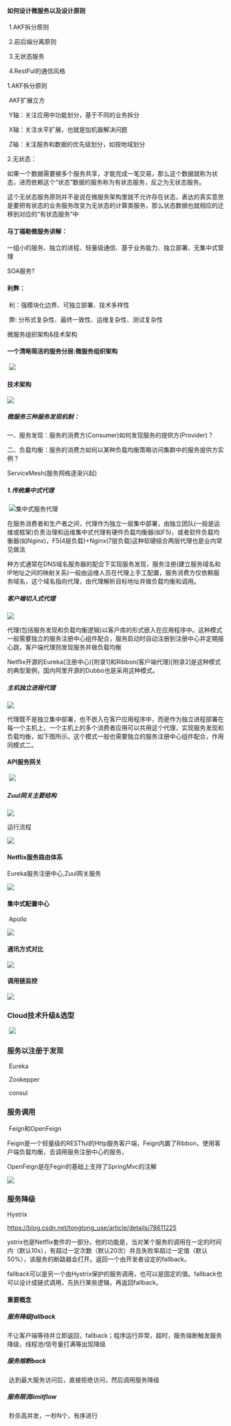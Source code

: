 #### 如何设计微服务以及设计原则

​	1.AKF拆分原则

​	2.前后端分离原则

​	3.无状态服务

​	4.RestFul的通信风格

1.AKF拆分原则

​	AKF扩展立方

​	Y轴：关注应用中功能划分，基于不同的业务拆分

​	X轴：关注水平扩展，也就是加机器解决问题

​	Z轴：关注服务和数据的优先级划分，如按地域划分

2.无状态：

​	如果一个数据需要被多个服务共享，才能完成一笔交易，那么这个数据就称为状态，进而依赖这个“状态”数据的服务称为有状态服务，反之为无状态服务。

​	这个无状态服务原则并不是说在微服务架构里就不允许存在状态，表达的真实意思是要把有状态的业务服务改变为无状态的计算类服务，那么状态数据也就相应的迁移到对应的“有状态服务”中

#### 马丁福勒微服务讲解：

​	一组小的服务、独立的进程、轻量级通信、基于业务能力、独立部署、无集中式管理

SOA服务?



#### 利弊：

​	利：强模块化边界、可独立部署、技术多样性

​	弊: 分布式复杂性、最终一致性、运维复杂性、测试复杂性

微服务组织架构&技术架构

#### 一个清晰简洁的服务分层:微服务组织架构

​	![](images\清晰简洁的服务分层.jpg)



#### 技术架构

![](images/总体技术架构.jpg)



##### 微服务三种服务发现机制：

​	一、服务发现：服务的消费方(Consumer)如何发现服务的提供方(Provider)？

​	二、负载均衡：服务的消费方如何以某种负载均衡策略访问集群中的服务提供方实例？



ServiceMesh(服务网格逐渐兴起)

##### 1.传统集中式代理

​	![集中式服务代理](images/集中式代理.jpg)



在服务消费者和生产者之间，代理作为独立一层集中部署，由独立团队(一般是运维或框架)负责治理和运维集中式代理有硬件负载均衡器(如F5)，或者软件负载均衡器(如Nginx)，F5(4层负载)+Nginx(7层负载)这种软硬结合两层代理也是业内常见做法

种方式通常在DNS域名服务器的配合下实现服务发现，服务注册(建立服务域名和IP地址之间的映射关系)一般由运维人员在代理上手工配置，服务消费方仅依赖服务域名，这个域名指向代理，由代理解析目标地址并做负载均衡和调用。

##### 客户端切入式代理

![](images/客户端切入式代理.jpg)



代理(包括服务发现和负载均衡逻辑)以客户库的形式嵌入在应用程序中。这种模式一般需要独立的服务注册中心组件配合，服务启动时自动注册到注册中心并定期报心跳，客户端代理则发现服务并做负载均衡

Netflix开源的Eureka(注册中心)[附录1]和Ribbon(客户端代理)[附录2]是这种模式的典型案例，国内阿里开源的Dubbo也是采用这种模式。

##### 主机独立进程代理

![](images/主机独立进程代理.jpg)

代理既不是独立集中部署，也不嵌入在客户应用程序中，而是作为独立进程部署在每一个主机上，一个主机上的多个消费者应用可以共用这个代理，实现服务发现和负载均衡，如下图所示。这个模式一般也需要独立的服务注册中心组件配合，作用同模式二。





#### API服务网关

​	![](images/API网关服务.jpg)





##### Zuul网关主要结构

![](images/zuul网关.jpg)



运行流程

![](images/zuul网关流程.jpg)



#### Netflix服务路由体系

Eureka服务注册中心,Zuul网关服务

![](images/Netfix路由发现体系.jpg)



#### 集中式配置中心

​	Apollo

![](images/集中式配置中心.jpg)



#### 通讯方式对比

![](images/通讯方式对比.jpg)

#### 调用链监控

![](images/调用链监控.jpg)





### Cloud技术升级&选型

​	![](images/cloud技术升级.jpg)



### 服务以注册于发现

​	Eureka

​	Zookepper

​	consul



### 服务调用

​	Feign和OpenFeign

Feigin是一个轻量级的RESTful的Http服务客户端，Feign内置了Ribbon，使用客户端负载均衡，去调用服务注册中心的服务，

OpenFeign是在Fegin的基础上支持了SpringMvc的注解



![](images/服务调用.jpg)



### 服务降级

 Hystrix

<https://blog.csdn.net/tongtong_use/article/details/78611225>

ystrix也是Netflix套件的一部分。他的功能是，当对某个服务的调用在一定的时间内（默认10s），有超过一定次数（默认20次）并且失败率超过一定值（默认50%），该服务的断路器会打开。返回一个由开发者设定的fallback。

fallback可以是另一个由Hystrix保护的服务调用，也可以是固定的值。fallback也可以设计成链式调用，先执行某些逻辑，再返回fallback。

#### 重要概念

##### 	服务降级fallback

​		不让客户端等待并立即返回，fallback；程序运行异常，超时，服务熔断触发服务降级，线程池/信号量打满等出现降级

##### 	服务熔断back

​		达到最大服务访问后，直接拒绝访问，然后调用服务降级

##### 	服务限流limitflow

​		秒杀高并发，一秒N个，有序进行





​	



